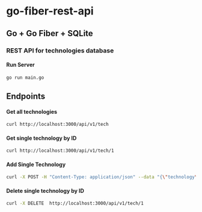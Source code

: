 # go-fiber-rest-api

## Go + Go Fiber + SQLite

### REST API for technologies database

#### Run Server

```bash
go run main.go
```

## Endpoints

#### Get all technologies

```bash
curl http://localhost:3000/api/v1/tech
```

#### Get single technology by ID

```bash
curl http://localhost:3000/api/v1/tech/1
```

#### Add Single Technology

```bash
curl -X POST -H "Content-Type: application/json" --data "{\"technology\":\"Go\", \"category\":\"System Level Language\", \"note\": \"Server Programming Language by Google\"}" http://localhost:3000/api/v1/tech
```

#### Delete single technology by ID

```bash
curl -X DELETE  http://localhost:3000/api/v1/tech/1
```
